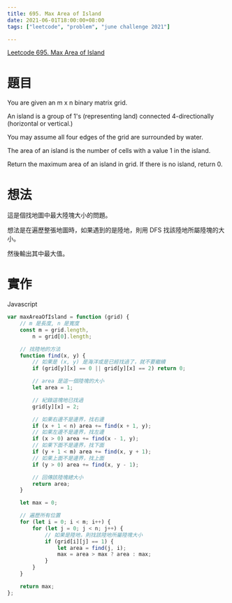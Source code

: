 ```yaml
---
title: 695. Max Area of Island
date: 2021-06-01T18:00:00+08:00
tags: ["leetcode", "problem", "june challenge 2021"]

---
```

[Leetcode 695. Max Area of Island](https://leetcode.com/problems/max-area-of-island/)

# 題目

You are given an m x n binary matrix grid. 

An island is a group of 1's (representing land) connected 4-directionally (horizontal or vertical.) 

You may assume all four edges of the grid are surrounded by water.

The area of an island is the number of cells with a value 1 in the island.

Return the maximum area of an island in grid. If there is no island, return 0.

# 想法

這是個找地圖中最大陸塊大小的問題。

想法是在遍歷整張地圖時，如果遇到的是陸地，則用 DFS 找該陸地所屬陸塊的大小。

然後輸出其中最大值。

# 實作
Javascript
```javascript
var maxAreaOfIsland = function (grid) {
    // m 是長度, n 是寬度
    const m = grid.length,
        n = grid[0].length;

    // 找陸地的方法
    function find(x, y) {
        // 如果是 (x, y) 是海洋或是已經找過了，就不要繼續
        if (grid[y][x] == 0 || grid[y][x] == 2) return 0;

        // area 是這一個陸塊的大小
        let area = 1;

        // 紀錄這塊地已找過
        grid[y][x] = 2;

        // 如果右邊不是邊界，找右邊
        if (x + 1 < n) area += find(x + 1, y);
        // 如果左邊不是邊界，找左邊
        if (x > 0) area += find(x - 1, y);
        // 如果下面不是邊界，找下面
        if (y + 1 < m) area += find(x, y + 1);
        // 如果上面不是邊界，找上面
        if (y > 0) area += find(x, y - 1);

        // 回傳該陸塊總大小
        return area;
    }

    let max = 0;

    // 遍歷所有位置
    for (let i = 0; i < m; i++) {
        for (let j = 0; j < n; j++) {
            // 如果是陸地，則找該陸地所屬陸塊大小
            if (grid[i][j] == 1) {
                let area = find(j, i);
                max = area > max ? area : max;
            }
        }
    }

    return max;
};
```